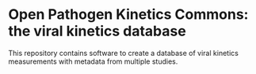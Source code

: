 # Open Pathogen Kinetics Commons: the viral kinetics database

This repository contains software to create a database of viral kinetics measurements with metadata from multiple studies. 

